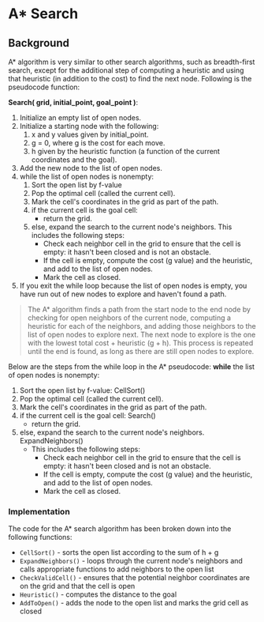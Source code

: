 # A* Search 

## Background
A* algorithm is very similar to other search algorithms, such as  breadth-first search, except for the additional step of computing a heuristic and using that heuristic (in addition to the cost) to find the next node. Following is the pseudocode function:

**Search( grid, initial_point, goal_point )**:
1. Initialize an empty list of open nodes.
2. Initialize a starting node with the following:
    1. x and y values given by initial_point.
    2. g = 0, where g is the cost for each move.
    3. h given by the heuristic function (a function of the current coordinates and the goal).
3. Add the new node to the list of open nodes.
4. while the list of open nodes is nonempty:
    1. Sort the open list by f-value
    2. Pop the optimal cell (called the current cell).
    3. Mark the cell's coordinates in the grid as part of the path.
    4. if the current cell is the goal cell:
        - return the grid.
    5. else, expand the search to the current node's neighbors. This includes the following steps:
        - Check each neighbor cell in the grid to ensure that the cell is empty: it hasn't been closed and is not an obstacle.
        - If the cell is empty, compute the cost (g value) and the heuristic, and add to the list of open nodes.
        - Mark the cell as closed.
5. If you exit the while loop because the list of open nodes is empty, you have run out of new nodes to explore and haven't found a path.

> The A* algorithm finds a path from the start node to the end node by checking for open neighbors of the current node, computing a heuristic for each of the neighbors, and adding those neighbors to the list of open nodes to explore next. The next node to explore is the one with the lowest total cost + heuristic (g + h). This process is repeated until the end is found, as long as there are still open nodes to explore.

Below are the steps from the while loop in the A* pseudocode:
**while** the list of open nodes is nonempty:
1. Sort the open list by f-value: CellSort()
2. Pop the optimal cell (called the current cell).
3. Mark the cell's coordinates in the grid as part of the path.
4. if the current cell is the goal cell: Search()
    * return the grid.
5. else, expand the search to the current node's neighbors. ExpandNeighbors() 
    * This includes the following steps:
        * Check each neighbor cell in the grid to ensure that the cell is empty: it hasn't been closed and is not an obstacle.
        * If the cell is empty, compute the cost (g value) and the heuristic, and add to the list of open nodes.
        * Mark the cell as closed.

### Implementation
The code for the A* search algorithm has been broken down into the following functions:
* `CellSort()` - sorts the open list according to the sum of h + g
* `ExpandNeighbors()` - loops through the current node's neighbors and calls appropriate functions to add neighbors to the open list
* `CheckValidCell()` - ensures that the potential neighbor coordinates are on the grid and that the cell is open
* `Heuristic()` - computes the distance to the goal
* `AddToOpen()` - adds the node to the open list and marks the grid cell as closed
